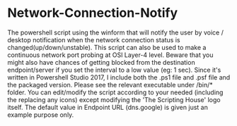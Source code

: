 # Network-Connection-Notify
The powershell script using the winform that will notify the user by voice / desktop notification when the network connection status is changed(up/down/unstable). This script can also be used to make a continuous network port probing at OSI Layer-4 level. Beware that you might also have chances of getting blocked from the destination endpoint/server if you set the interval to a low value (eg: 1 sec).
Since it's written in Powershell Studio 2017, I include both the .ps1 file and .psf file and the packaged version. Please see the relevant executable under /bin/* folder.
You can edit/modify the script according to your needed (including the replacing any icons) except modifying the 'The Scripting House' logo itself.
The default value in Endpoint URL (dns.google) is given just an example purpose only.
